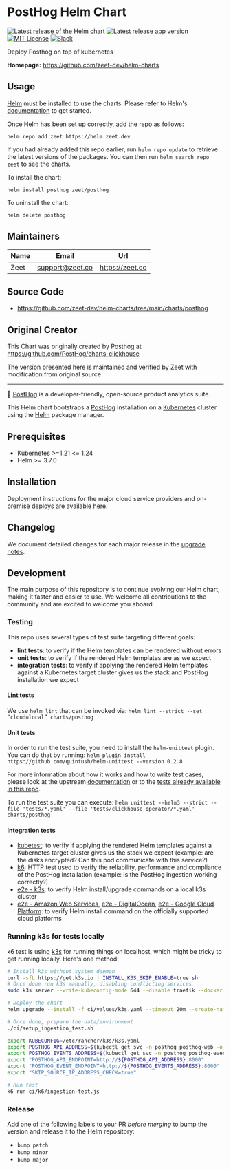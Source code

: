 # PostHog Helm Chart

[![Latest release of the Helm chart](https://img.shields.io/badge/dynamic/yaml.svg?label=Helm%20chart%20version&url=https://posthog.github.io/charts-clickhouse/index.yaml&query=$.entries.posthog[:1].version&logo=helm)](https://github.com/PostHog/charts-clickhouse)
[![Latest release app version](https://img.shields.io/badge/dynamic/yaml.svg?label=App%20version&url=https://posthog.github.io/charts-clickhouse/index.yaml&query=$.entries.posthog[:1].appVersion)](https://github.com/PostHog/posthog)
[![MIT License](https://img.shields.io/badge/License-MIT-red.svg?style=flat-square)](https://opensource.org/licenses/MIT)
[![Slack](https://img.shields.io/badge/PostHog_chat-slack-blue?logo=slack)](https://posthog.com/slack)

Deploy Posthog on top of kubernetes

**Homepage:** <https://github.com/zeet-dev/helm-charts>

## Usage

[Helm](https://helm.sh) must be installed to use the charts. Please refer to
Helm's [documentation](https://helm.sh/docs) to get started.

Once Helm has been set up correctly, add the repo as follows:

    helm repo add zeet https://helm.zeet.dev

If you had already added this repo earlier, run `helm repo update` to retrieve
the latest versions of the packages. You can then run `helm search repo zeet` to see the charts.

To install the <chart-name> chart:

    helm install posthog zeet/posthog

To uninstall the chart:

    helm delete posthog

## Maintainers

| Name | Email             | Url             |
| ---- | ----------------- | --------------- |
| Zeet | <support@zeet.co> | https://zeet.co |

## Source Code

- <https://github.com/zeet-dev/helm-charts/tree/main/charts/posthog>

## Original Creator

This Chart was originally created by Posthog at https://github.com/PostHog/charts-clickhouse

The version presented here is maintained and verified by Zeet with modification from original source

-----

🦔 [PostHog](https://posthog.com/) is a developer-friendly, open-source product analytics suite.

This Helm chart bootstraps a [PostHog](https://posthog.com/) installation on a [Kubernetes](http://kubernetes.io) cluster using the [Helm](https://helm.sh) package manager.



## Prerequisites
- Kubernetes >=1.21 <= 1.24
- Helm >= 3.7.0

## Installation
Deployment instructions for the major cloud service providers and on-premise deploys are available [here](https://posthog.com/docs/self-host).

## Changelog
We document detailed changes for each major release in the [upgrade notes](https://posthog.com/docs/self-host/deploy/upgrade-notes).

## Development
The main purpose of this repository is to continue evolving our Helm chart, making it faster and easier to use. We welcome all contributions to the community and are excited to welcome you aboard.

### Testing
This repo uses several types of test suite targeting different goals:

- **lint tests**: to verify if the Helm templates can be rendered without errors
- **unit tests**: to verify if the rendered Helm templates are as we expect
- **integration tests**: to verify if applying the rendered Helm templates against a Kubernetes target cluster gives us the stack and PostHog installation we expect

#### Lint tests
We use `helm lint` that can be invoked via: `helm lint --strict --set “cloud=local” charts/posthog`

#### Unit tests
In order to run the test suite, you need to install the `helm-unittest` plugin. You can do that by running: `helm plugin install https://github.com/quintush/helm-unittest --version 0.2.8`

For more information about how it works and how to write test cases, please look at the upstream [documentation](https://github.com/quintush/helm-unittest/blob/master/README.md) or to the [tests already available in this repo](https://github.com/PostHog/charts-clickhouse/tree/main/charts/posthog/tests).

To run the test suite you can execute: `helm unittest --helm3 --strict --file 'tests/*.yaml' --file 'tests/clickhouse-operator/*.yaml' charts/posthog`

#### Integration tests
- [kubetest](https://github.com/PostHog/charts-clickhouse/tree/main/ci/kubetest): to verify if applying the rendered Helm templates against a Kubernetes target cluster gives us the stack we expect (example: are the disks encrypted? Can this pod communicate with this service?)
- [k6](https://github.com/PostHog/charts-clickhouse/tree/main/ci/k6): HTTP test used to verify the reliability, performance and compliance of the PostHog installation (example: is the PostHog ingestion working correctly?)
- [e2e - k3s](https://github.com/PostHog/charts-clickhouse/tree/main/.github/workflows/test-helm-chart.yaml): to verify Helm install/upgrade commands on a local k3s cluster
- [e2e - Amazon Web Services](https://github.com/PostHog/charts-clickhouse/tree/main/.github/workflows/test-amazon-web-services-install.yaml), [e2e - DigitalOcean](https://github.com/PostHog/charts-clickhouse/tree/main/.github/workflows/test-digitalocean-install.yaml), [e2e - Google Cloud Platform](https://github.com/PostHog/charts-clickhouse/tree/main/.github/workflows/test-google-cloud-platform-install.yaml): to verify Helm install command on the officially supported cloud platforms


### Running k3s for tests locally

k6 test is using [k3s](https://k3s.io/) for running things on localhost, which might be tricky to get running locally. Here's one method:

```bash
# Install k3s without system daemon
curl -sfL https://get.k3s.io | INSTALL_K3S_SKIP_ENABLE=true sh
# Once done run k3s manually, disabling conflicting services
sudo k3s server --write-kubeconfig-mode 644 --disable traefik --docker --disable-network-policy

# Deploy the chart
helm upgrade --install -f ci/values/k3s.yaml --timeout 20m --create-namespace --namespace posthog posthog ./charts/posthog --wait --wait-for-jobs --debug

# Once done, prepare the data/environment
./ci/setup_ingestion_test.sh

export KUBECONFIG=/etc/rancher/k3s/k3s.yaml
export POSTHOG_API_ADDRESS=$(kubectl get svc -n posthog posthog-web -o jsonpath="{.spec.clusterIP}")
export POSTHOG_EVENTS_ADDRESS=$(kubectl get svc -n posthog posthog-events -o jsonpath="{.spec.clusterIP}")
export "POSTHOG_API_ENDPOINT=http://${POSTHOG_API_ADDRESS}:8000"
export "POSTHOG_EVENT_ENDPOINT=http://${POSTHOG_EVENTS_ADDRESS}:8000"
export "SKIP_SOURCE_IP_ADDRESS_CHECK=true"

# Run test
k6 run ci/k6/ingestion-test.js
```

### Release
Add one of the following labels to your PR _before merging_ to bump the version and release it to the Helm repository:

- `bump patch`
- `bump minor`
- `bump major`
